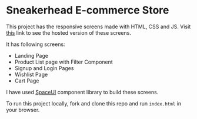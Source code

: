# Sneakerhead E-commerce Store

This project has the responsive screens made with HTML, CSS and JS. Visit [this](https://keen-pasteur-021d2b.netlify.app/) link to see the hosted version of these screens.

It has following screens:

- Landing Page
- Product List page with Filter Component
- Signup and Login Pages
- Wishlist Page
- Cart Page   

I have used [SpaceUI](https://github.com/foolhardy21/component-library) component library to build these screens. 

To run this project locally, fork and clone this repo and run `index.html` in your browser.
